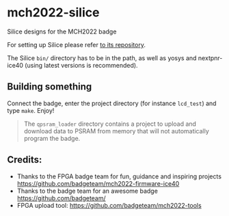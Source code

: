 # mch2022-silice
Silice designs for the MCH2022 badge

For setting up Silice please refer [to its repository](https://github.com/sylefeb/Silice).

The Silice `bin/` directory has to be in the path, as well as yosys and nextpnr-ice40 (using latest versions is recommended).

## Building something

Connect the badge, enter the project directory (for instance `lcd_test`) and type `make`. Enjoy!

> The `qpsram_loader` directory contains a project to upload and download data to PSRAM from memory that will not automatically program the badge.

## Credits:
- Thanks to the FPGA badge team for fun, guidance and inspiring projects https://github.com/badgeteam/mch2022-firmware-ice40
- Thanks to the badge team for an awesome badge https://github.com/badgeteam/
- FPGA upload tool: https://github.com/badgeteam/mch2022-tools

